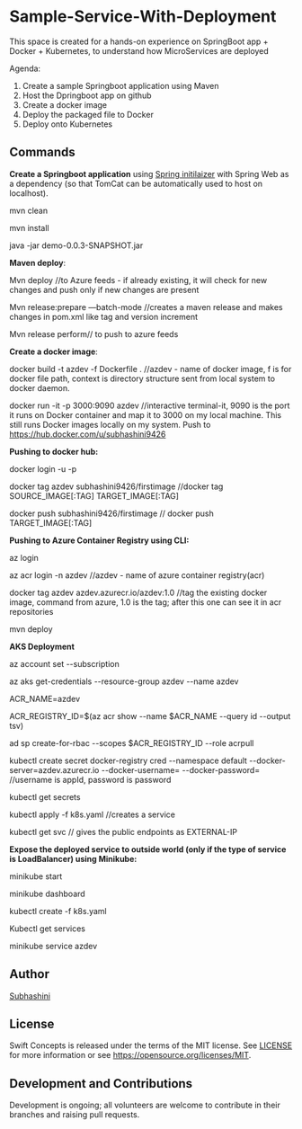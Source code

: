 # Sample-Service-With-Deployment
This space is created for a hands-on experience on SpringBoot app + Docker + Kubernetes, to understand how MicroServices are deployed

Agenda:
1. Create a sample Springboot application using Maven
2. Host the Dpringboot app on github
3. Create a docker image
4. Deploy the packaged file to Docker
5. Deploy onto Kubernetes

## Commands

**Create a Springboot application** using [Spring initilaizer](https://start.spring.io) with Spring Web as a dependency (so that TomCat can be automatically used to host on localhost).

mvn clean

mvn install

java -jar demo-0.0.3-SNAPSHOT.jar

**Maven deploy**:

Mvn deploy //to Azure feeds - if already existing, it will check for new changes and push only if new changes are present

Mvn release:prepare —batch-mode //creates a maven release and makes changes in pom.xml like tag and version increment

Mvn release perform// to push to azure feeds

**Create a docker image**:

docker build -t azdev -f Dockerfile . //azdev - name of docker image, f is for docker file path, context is directory structure sent from local system to docker daemon.

docker run -it -p 3000:9090 azdev //interactive terminal-it, 9090 is the port it runs on Docker container and map it to 3000 on my local machine. This still runs Docker images locally on my system. Push to https://hub.docker.com/u/subhashini9426

**Pushing to docker hub:**

docker login -u <username> -p <password>
  
docker tag azdev subhashini9426/firstimage //docker tag SOURCE_IMAGE[:TAG] TARGET_IMAGE[:TAG]
  
docker push subhashini9426/firstimage // docker push TARGET_IMAGE[:TAG]
  
**Pushing to Azure Container Registry using CLI:**
  
az login
  
az acr login -n azdev //azdev - name of azure container registry(acr)
  
docker tag azdev azdev.azurecr.io/azdev:1.0 //tag the existing docker image, command from azure, 1.0 is the tag; after this one can see it in acr repositories
  
mvn deploy
  
**AKS Deployment**

az account set --subscription <subscription name>
  
az aks get-credentials --resource-group azdev --name azdev

ACR_NAME=azdev
  
ACR_REGISTRY_ID=$(az acr show --name $ACR_NAME --query id --output tsv)
  
ad sp create-for-rbac --scopes $ACR_REGISTRY_ID --role acrpull
  
kubectl create secret docker-registry cred --namespace default --docker-server=azdev.azurecr.io --docker-username=<app id> --docker-password=<password> //username is appId, password is password

kubectl get secrets

kubectl apply -f k8s.yaml //creates a service

kubectl get svc // gives the public endpoints as EXTERNAL-IP


**Expose the deployed service to outside world (only if the type of service is LoadBalancer) using Minikube:**
  
minikube start
  
minikube dashboard
  
kubectl create -f k8s.yaml
  
Kubectl get services
  
minikube service azdev

## Author
[Subhashini](https://github.com/Subhashini2610)

## License
Swift Concepts is released under the terms of the MIT license. See [LICENSE](./LICENSE) for more information or see https://opensource.org/licenses/MIT.

## Development and Contributions
Development is ongoing; all volunteers are welcome to contribute in their branches and raising pull requests.
